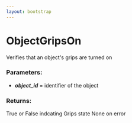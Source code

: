 ```yaml
---
layout: bootstrap
---
```


# ObjectGripsOn

Verifies that an object's grips are turned on
          

### Parameters:

- ***object_id*** = identifier of the object
        

### Returns:


True or False indcating Grips state
None on error
        


